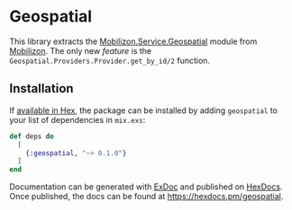 # Geospatial

This library extracts the [Mobilizon.Service.Geospatial](https://docs.joinmobilizon.org/administration/configure/geocoders) module from [Mobilizon](https://framagit.org/framasoft/mobilizon). The only new *feature* is the `Geospatial.Providers.Provider.get_by_id/2` function.

## Installation

If [available in Hex](https://hex.pm/docs/publish), the package can be installed
by adding `geospatial` to your list of dependencies in `mix.exs`:

```elixir
def deps do
  [
    {:geospatial, "~> 0.1.0"}
  ]
end
```

Documentation can be generated with [ExDoc](https://github.com/elixir-lang/ex_doc)
and published on [HexDocs](https://hexdocs.pm). Once published, the docs can
be found at <https://hexdocs.pm/geospatial>.

